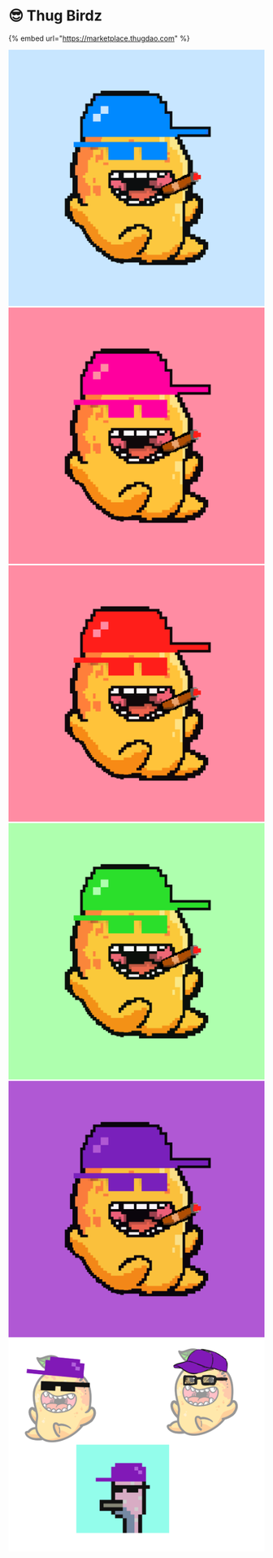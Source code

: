 # 😎 Thug Birdz

{% embed url="https://marketplace.thugdao.com" %}

![](<../../.gitbook/assets/image (6) (1) (1).png>)![](<../../.gitbook/assets/image (10) (1).png>)![](<../../.gitbook/assets/image (8) (1) (1).png>)![](<../../.gitbook/assets/image (7) (1) (1).png>)![](<../../.gitbook/assets/image (1) (1).png>)![](<../../.gitbook/assets/image (5) (1).png>)

